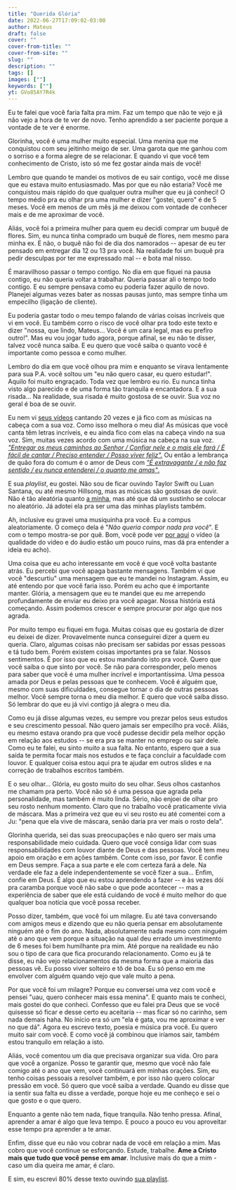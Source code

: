 ```yaml
---
title: "Querida Glória"
date: 2022-06-27T17:09:02-03:00
author: Mateus
draft: false
cover: ""
cover-from-title: ""
cover-from-site: ""
slug: ""
description: ""
tags: []
images: [""]
keywords: [""]
yt: GVo85AY7R4k
---
```


Eu te falei que você faria falta pra mim.
Faz um tempo que não te vejo e já não vejo a hora de te ver de novo.
Tenho aprendido a ser paciente porque a vontade de te ver é enorme.

Glorinha, você é uma mulher muito especial.
Uma menina que me conquistou com seu jeitinho meigo de ser.
Uma garota que me ganhou com o sorriso e a forma alegre de se relacionar.
E quando vi que você tem conhecimento de Cristo, isto só me fez gostar ainda mais de você!

Lembro que quando te mandei os motivos de eu sair contigo, você me disse que eu estava muito entusiasmado.
Mas por que eu não estaria?
Você me conquistou mais rápido do que qualquer outra mulher que eu já conheci!
O tempo médio pra eu olhar pra uma mulher e dizer "gostei, quero" é de 5 meses.
Você em menos de um mês já me deixou com vontade de conhecer mais e de me aproximar de você.

Aliás, você foi a primeira mulher para quem eu decidi comprar um buquê de flores.
Sim, eu nunca tinha comprado um buquê de flores, nem mesmo para minha ex.
E não, o buquê não foi de dia dos namorados -- apesar de eu ter pensado em entregar dia 12 ou 13 pra você.
Na realidade foi um buquê pra pedir desculpas por ter me expressado mal -- e bota mal nisso.

É maravilhoso passar o tempo contigo.
No dia em que fiquei na pausa contigo, eu não queria voltar a trabalhar.
Queria passar ali o tempo todo contigo.
E eu sempre pensava como eu poderia fazer aquilo de novo.
Planejei algumas vezes bater as nossas pausas junto, mas sempre tinha um empecilho (ligação de cliente).

Eu poderia gastar todo o meu tempo falando de várias coisas incríveis que vi em você.
Eu também corro o risco de você olhar pra todo este texto e dizer "nossa, que lindo, Mateus... Você é um cara legal, mas eu prefiro outro!".
Mas eu vou jogar tudo agora, porque afinal, se eu não te disser, talvez você nunca saiba.
E eu quero que você saiba o quanto você é importante como pessoa e como mulher.

Lembro do dia em que você olhou pra mim e enquanto se virava lentamente para sua P.A. você soltou um "eu não quero casar, eu quero estudar!".
Aquilo foi muito engraçado.
Toda vez que lembro eu rio.
Eu nunca tinha visto algo parecido e de uma forma tão tranquila e encantadora.
E a sua risada...
Na realidade, sua risada é muito gostosa de se ouvir.
Sua voz no geral é boa de se ouvir.

Eu nem vi [seus vídeos](https://www.youtube.com/channel/UC3GY-4l9PAbxVSP5NMXsdZA) cantando 20 vezes e já fico com as músicas na cabeça com a sua voz.
Como isso melhora o meu dia!
As músicas que você canta têm letras incríveis, e eu ainda fico com elas na cabeça vindo na sua voz.
Sim, muitas vezes acordo com uma música na cabeça na sua voz.
[*"Entregar os meus caminhos ao Senhor / Confiar nele e o mais ele fará / É fácil de cantar / Preciso entender / Posso viver feliz".*](https://www.youtube.com/watch?v=ZlTuQJ-XNjc)
Ou então a lembrança de quão fora do comum é o amor de Deus com [*"É extravagante / e não faz sentido / eu nunca entenderei / o quanto me amas"*.](https://www.youtube.com/watch?v=G8w730Fj8CM)

E sua *playlist*, eu gostei.
Não sou de ficar ouvindo Taylor Swift ou Luan Santana, ou até mesmo Hillsong, mas as músicas são gostosas de ouvir.
Não é tão aleatória quanto [a minha](https://open.spotify.com/playlist/3aKcNZT47y8CZvypy5Buy9?si=81e18583bf0243dd), mas até que dá um sustinho se colocar no aleatório.
Já adotei ela pra ser uma das minhas playlists também.

Ah, inclusive eu gravei uma musiquinha pra você.
Eu a compus aleatoriamente.
O começo dela é "*Não queria compor nada pra você*".
E com o tempo mostra-se por quê.
Bom, você pode ver [por aqui](#musica-gloria)<span id="musica-gloria-link"></span> o vídeo (a qualidade do vídeo e do áudio estão um pouco ruins, mas dá pra entender a ideia eu acho).

Uma coisa que eu acho interessante em você é que você volta bastante atrás.
Eu percebi que você apaga bastante mensagens.
Também vi que você "descurtiu" uma mensagem que eu te mandei no Instagram.
Assim, eu até entendo por que você faria isso.
Porém eu acho que é importante manter.
Glória, a mensagem que eu te mandei que eu me arrependo profundamente de enviar eu deixo pra você apagar.
Nossa história está começando.
Assim podemos crescer e sempre procurar por algo que nos agrada.

Por muito tempo eu fiquei em fuga.
Muitas coisas que eu gostaria de dizer eu deixei de dizer.
Provavelmente nunca conseguirei dizer a quem eu queria.
Claro, algumas coisas não precisam ser sabidas por essas pessoas e tá tudo bem.
Porém existem coisas importantes pra se falar.
Nossos sentimentos.
É por isso que eu estou mandando isto pra você.
Quero que você saiba o que sinto por você.
Se não para corresponder, pelo menos para saber que você é uma mulher incrível e importantíssima.
Uma pessoa amada por Deus e pelas pessoas que te conhecem.
Você é alguém que, mesmo com suas dificuldades, consegue tornar o dia de outras pessoas melhor.
Você sempre torna o meu dia melhor.
E quero que você saiba disso.
Só lembrar do que eu já vivi contigo já alegra o meu dia.

Como eu já disse algumas vezes, eu sempre vou prezar pelos seus estudos e seu crescimento pessoal.
Não quero jamais ser empecilho pra você.
Aliás, eu mesmo estava orando pra que você pudesse decidir pela melhor opção em relação aos estudos -- se era pra se manter no emprego ou sair dele.
Como eu te falei, eu sinto *muito* a sua falta.
No entanto, espero que a sua saída te permita focar mais nos estudos e te faça concluir a faculdade com louvor.
E qualquer coisa estou aqui pra te ajudar em outros slides e na correção de trabalhos escritos também.

E o seu olhar...
Glória, eu gosto muito do seu olhar.
Seus olhos castanhos me chamam pra perto.
Você não só é uma pessoa que agrada pela personalidade, mas também é muito linda.
Sério, não enjoei de olhar pro seu rosto nenhum momento.
Claro que no trabalho você praticamente vivia de máscara.
Mas a primeira vez que eu vi seu rosto eu até comentei com a Ju: "pena que ela vive de máscara, senão daria pra ver mais o rosto dela".

Glorinha querida, sei das suas preocupações e não quero ser mais uma responsabilidade meio cuidada.
Quero que você consiga lidar com suas responsabilidades com louvor diante de Deus e das pessoas.
Você tem meu apoio em oração e em ações também.
Conte com isso, por favor.
E confie em Deus sempre.
Faça a sua parte e ele com certeza fará a dele.
Na verdade ele faz a dele independentemente se você fizer a sua...
Enfim, confie em Deus.
É algo que eu estou aprendendo a fazer -- e às vezes dói pra caramba porque você não sabe o que pode acontecer -- mas a experiência de saber que ele está cuidando de você é muito melhor do que qualquer boa notícia que você possa receber.

Posso dizer, também, que você foi um milagre.
Eu até tava conversando com amigos meus e dizendo que eu não queria pensar em absolutamente ninguém até o fim do ano.
Nada, absolutamente nada mesmo com ninguém até o ano que vem porque a situação na qual deu errado um investimento de 6 meses foi bem humilhante pra mim.
Até porque na realidade eu não sou o tipo de cara que fica procurando relacionamento.
Como eu já te disse, eu não vejo relacionamentos da mesma forma que a maioria das pessoas vê.
Eu posso viver solteiro e tô de boa.
Eu só penso em me envolver com alguém quando vejo que vale muito a pena.

Por que você foi um milagre?
Porque eu conversei uma vez com você e pensei "uau, quero conhecer mais essa menina".
E quanto mais te conheci, mais gostei do que conheci.
Confesso que eu falei pra Deus que se você quisesse só ficar e desse certo eu aceitaria -- mas ficar só no carinho, sem nada demais haha.
No início era só um "ela é gata, vou me aproximar e ver no que dá".
Agora eu escrevo texto, poesia e música pra você.
Eu quero muito sair com você.
E como você já combinou que iríamos sair, também estou tranquilo em relação a isto.

Aliás, você comentou um dia que precisava organizar sua vida.
Oro para que você a organize.
Posso te garantir que, mesmo que você não fale comigo até o ano que vem, você continuará em minhas orações.
Sim, eu tenho coisas pessoais a resolver também, e por isso não quero colocar pressão em você.
Só quero que você saiba a verdade.
Quando eu disse que ia sentir sua falta eu disse a verdade, porque hoje eu me conheço e sei o que gosto e o que quero.

Enquanto a gente não tem nada, fique tranquila.
Não tenho pressa.
Afinal, aprender a amar é algo que leva tempo.
E pouco a pouco eu vou aproveitar esse tempo pra aprender a te amar.

Enfim, disse que eu não vou cobrar nada de você em relação a mim.
Mas cobro que você continue se esforçando.
Estude, trabalhe.
**Ame a Cristo mais que tudo que você pense em amar**.
Inclusive mais do que a mim - caso um dia queira me amar, é claro.

E sim, eu escrevi 80% desse texto ouvindo [sua playlist](https://open.spotify.com/playlist/1hV4fr9liO33jE7IQ2xpwK?si=Pl3Zhw64QiKi12unwvZceg).
